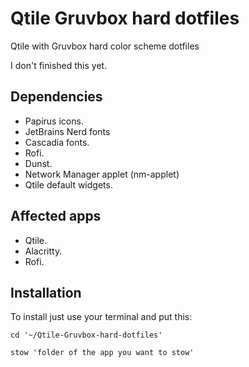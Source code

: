 # Qtile Gruvbox hard dotfiles

Qtile with Gruvbox hard color scheme dotfiles

I don't finished this yet.

## Dependencies

- Papirus icons.
- JetBrains Nerd fonts
- Cascadia fonts.
- Rofi.
- Dunst.
- Network Manager applet (nm-applet)
- Qtile default widgets.

## Affected apps

- Qtile.
- Alacritty.
- Rofi.

## Installation

To install just use your terminal and put this:

``` shell
cd '~/Qtile-Gruvbox-hard-dotfiles'

stow 'folder of the app you want to stow'
```
